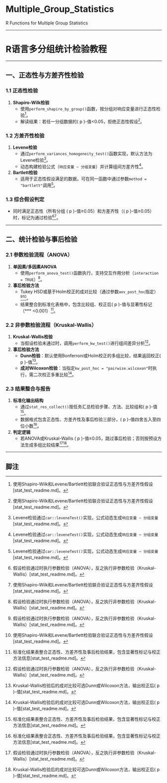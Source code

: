# Multiple_Group_Statistics
R Functions for Multiple Group Statistics


---

# R语言多分组统计检验教程

---

## 一、正态性与方差齐性检验

### 1.1 正态性检验
1. **Shapiro-Wilk检验**
   - 使用`perform_shapiro_by_group()`函数，按分组对响应变量进行正态性检验[^3]。
   - 解读结果：若任一分组数据的\( p \)-值<0.05，拒绝正态性假设[^3]。

### 1.2 方差齐性检验
1. **Levene检验**
   - 通过`perform_variances_homogeneity_test()`函数实现，默认方法为Levene检验[^4]。
   - 动态构建检验公式（`响应变量 ~ 分组变量`）并计算组间方差齐性[^4]。
2. **Bartlett检验**
   - 适用于正态性假设满足的数据，可在同一函数中通过参数`method = "bartlett"`调用[^4]。

### 1.3 综合假设判定
- 同时满足正态性（所有分组 \( p \)-值≥0.05）和方差齐性（\( p \)-值≥0.05）时，标记为通过检验[^1][^3]。

---

## 二、统计检验与事后检验

### 2.1 参数检验流程（ANOVA）
1. **单因素/多因素ANOVA**
   - 使用`perform_anova_test()`函数执行，支持交互作用分析（`interaction = TRUE`）[^1]。
2. **事后检验方法**
   - Tukey HSD或基于Holm校正的成对比较（通过参数`aov_post_hoc`指定）[^1][^3]。
   - 结果整合到标准化表格中，包含比较组、校正后\( p \)-值与显著性标记（*** <0.001）[^2]。

### 2.2 非参数检验流程（Kruskal-Wallis）
1. **Kruskal-Wallis检验**
   - 当假设检验未通过时，调用`perform_kw_test()`进行组间差异分析[^1]。
2. **事后检验方法**
   - **Dunn检验**：默认使用Bonferroni或Holm校正的多组比较，结果返回校正\( p \)-值[^6]。
   - **成对Wilcoxon检验**：当指定`kw_post_hoc = "pairwise.wilcoxon"`时执行，需二次校正多重比较[^6]。

### 2.3 结果整合与报告
1. **标准化输出结构**
   - 通过`stat_res_collect()`按任务汇总检验步骤、方法、比较组和\( p \)-值[^2]。
   - 数据格式包含正态性、方差齐性及事后检验三部分，\( p \)-值四舍五入至四位小数[^2]。
2. **判定逻辑**
   - 若ANOVA或Kruskal-Wallis \( p \)-值≥0.05，跳过事后检验；否则按预设方法生成多组比较结果[^1][^6]。

---

## 脚注
[^1]: 假设检验通过时执行参数检验（ANOVA），反之执行非参数检验（Kruskal-Wallis）[stat_test_readme.md]。
[^2]: 标准化结果表整合正态性、方差齐性及事后检验结果，包含显著性标记与校正方法信息[stat_test_readme.md]。
[^3]: 使用Shapiro-Wilk和Levene/Bartlett检验联合验证正态性与方差齐性假设[stat_test_readme.md]。
[^4]: Levene检验通过`car::leveneTest()`实现，公式动态生成`响应变量 ~ 分组变量`[stat_test_readme.md]。
[^6]: Kruskal-Wallis检验后的成对比较可选Dunn或Wilcoxon方法，输出校正后\( p \)-值[stat_test_readme.md]。
